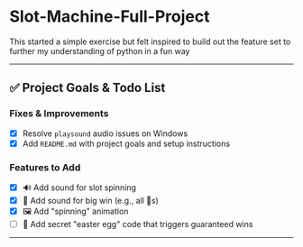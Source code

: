 # Slot-Machine-Full-Project
This started a simple exercise but felt inspired to build out the feature set to further my understanding of python in a fun way 

---

## ✅ Project Goals & Todo List

### Fixes & Improvements
- [x] Resolve `playsound` audio issues on Windows
- [x] Add `README.md` with project goals and setup instructions

### Features to Add
- [x] 🔊 Add sound for slot spinning
- [x] 🎉 Add sound for big win (e.g., all 🌟s)
- [x] 🖼️ Add "spinning" animation 
- [ ] 🐣 Add secret "easter egg" code that triggers guaranteed wins

---
